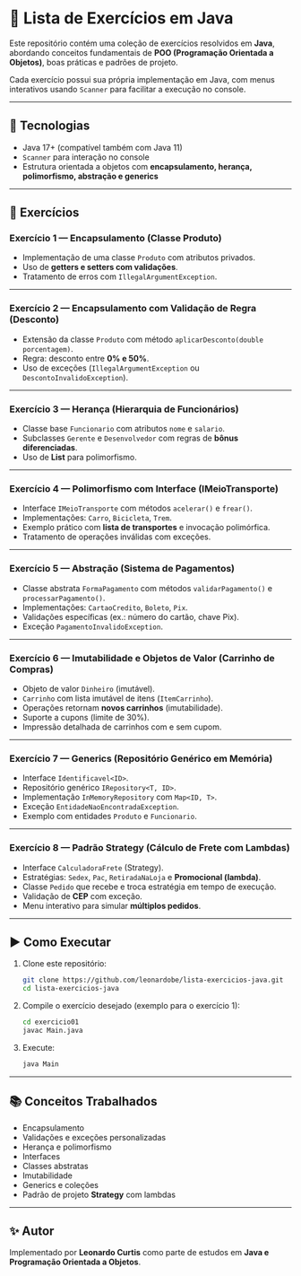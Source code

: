 # 📘 Lista de Exercícios em Java

Este repositório contém uma coleção de exercícios resolvidos em **Java**, abordando conceitos fundamentais de **POO (Programação Orientada a Objetos)**, boas práticas e padrões de projeto.

Cada exercício possui sua própria implementação em Java, com menus interativos usando `Scanner` para facilitar a execução no console.

---

## 🚀 Tecnologias

* Java 17+ (compatível também com Java 11)
* `Scanner` para interação no console
* Estrutura orientada a objetos com **encapsulamento, herança, polimorfismo, abstração e generics**

---

## 📝 Exercícios

### **Exercício 1 — Encapsulamento (Classe Produto)**

* Implementação de uma classe `Produto` com atributos privados.
* Uso de **getters e setters com validações**.
* Tratamento de erros com `IllegalArgumentException`.

---

### **Exercício 2 — Encapsulamento com Validação de Regra (Desconto)**

* Extensão da classe `Produto` com método `aplicarDesconto(double porcentagem)`.
* Regra: desconto entre **0% e 50%**.
* Uso de exceções (`IllegalArgumentException` ou `DescontoInvalidoException`).

---

### **Exercício 3 — Herança (Hierarquia de Funcionários)**

* Classe base `Funcionario` com atributos `nome` e `salario`.
* Subclasses `Gerente` e `Desenvolvedor` com regras de **bônus diferenciadas**.
* Uso de **List<Funcionario>** para polimorfismo.

---

### **Exercício 4 — Polimorfismo com Interface (IMeioTransporte)**

* Interface `IMeioTransporte` com métodos `acelerar()` e `frear()`.
* Implementações: `Carro`, `Bicicleta`, `Trem`.
* Exemplo prático com **lista de transportes** e invocação polimórfica.
* Tratamento de operações inválidas com exceções.

---

### **Exercício 5 — Abstração (Sistema de Pagamentos)**

* Classe abstrata `FormaPagamento` com métodos `validarPagamento()` e `processarPagamento()`.
* Implementações: `CartaoCredito`, `Boleto`, `Pix`.
* Validações específicas (ex.: número do cartão, chave Pix).
* Exceção `PagamentoInvalidoException`.

---

### **Exercício 6 — Imutabilidade e Objetos de Valor (Carrinho de Compras)**

* Objeto de valor `Dinheiro` (imutável).
* `Carrinho` com lista imutável de itens (`ItemCarrinho`).
* Operações retornam **novos carrinhos** (imutabilidade).
* Suporte a cupons (limite de 30%).
* Impressão detalhada de carrinhos com e sem cupom.

---

### **Exercício 7 — Generics (Repositório Genérico em Memória)**

* Interface `Identificavel<ID>`.
* Repositório genérico `IRepository<T, ID>`.
* Implementação `InMemoryRepository` com `Map<ID, T>`.
* Exceção `EntidadeNaoEncontradaException`.
* Exemplo com entidades `Produto` e `Funcionario`.

---

### **Exercício 8 — Padrão Strategy (Cálculo de Frete com Lambdas)**

* Interface `CalculadoraFrete` (Strategy).
* Estratégias: `Sedex`, `Pac`, `RetiradaNaLoja` e **Promocional (lambda)**.
* Classe `Pedido` que recebe e troca estratégia em tempo de execução.
* Validação de **CEP** com exceção.
* Menu interativo para simular **múltiplos pedidos**.

---

## ▶️ Como Executar

1. Clone este repositório:

   ```bash
   git clone https://github.com/leonardobe/lista-exercicios-java.git
   cd lista-exercicios-java
   ```

2. Compile o exercício desejado (exemplo para o exercício 1):

   ```bash
   cd exercicio01
   javac Main.java
   ```

3. Execute:

   ```bash
   java Main
   ```

---

## 📚 Conceitos Trabalhados

* Encapsulamento
* Validações e exceções personalizadas
* Herança e polimorfismo
* Interfaces
* Classes abstratas
* Imutabilidade
* Generics e coleções
* Padrão de projeto **Strategy** com lambdas

---

## ✨ Autor

Implementado por **Leonardo Curtis** como parte de estudos em **Java e Programação Orientada a Objetos**.
